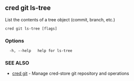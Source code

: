 ## cred git ls-tree

List the contents of a tree object (commit, branch, etc.)

```
cred git ls-tree [flags]
```

### Options

```
  -h, --help   help for ls-tree
```

### SEE ALSO

* [cred git](cred_git.md)	 - Manage cred-store git repository and operations

